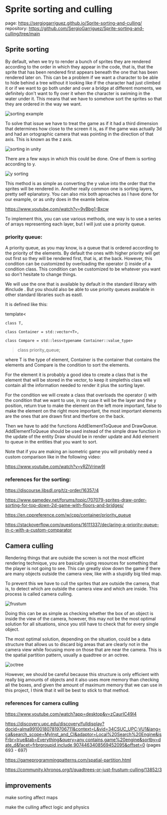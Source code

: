 # Sprite sorting and culling

page: https://sergiogarriguez.github.io/Sprite-sorting-and-culling/
repository: https://github.com/SergioGarriguez/Sprite-sorting-and-culling/tree/main

## Sprite sorting

  By default, when we try to render a bunch of sprites they are rendered according to the order in which they appear in the code, that is, that the sprite that has been rendered first appears beneath the one that has been rendered later on. This can be a problem if we want a character to be able to hide behind a tree without it looking like if the character had just climbed it or if we want to go both under and over a bridge at different moments, we definitely don't want to fly over it when the character is swiming in the water under it. This means that we have to somehow sort the sprites so that they are ordered in the way we want.
   
![sorting example](https://github.com/SergioGarriguez/Sprite-sorting-and-culling/blob/main/images/sorting-example.jpg)
  
   To solve that issue we have to treat the game as if it had a third dimension that determines how close to the screen it is, as if the game was actually 3d and had an ortographic camera that was pointing in the direction of that axis. This is known as the z axis.
   
 ![sorting in unity](https://github.com/SergioGarriguez/Sprite-sorting-and-culling/blob/main/images/2D-Scene-example.jpg)
   
   There are a few ways in which this could be done. One of them is sorting according to y.
   
  ![y sorting](https://github.com/SergioGarriguez/Sprite-sorting-and-culling/blob/main/images/sort-buildlings.png)
   
   This method is as simple as converting the y value into the order that the  sprites will be rendered in. Another really common one is sorting layers, pretty self eplanatory. You can also mix both aproaches as I have done for our example, or as unity does in the examle below.
   
   https://www.youtube.com/watch?v=9vBbg1-Bxcw
   
   To implement this, you can use various methods, one way is to use a series of arrays representing each layer, but I will just use a priority queue.
   
 ### priority queue:
 
   A priority queue, as you may know, is a queue that is ordered according to the priority of the elements. By default the ones with higher priority will get out first so they will be rendered first, that is, at the back. However, this condition can be customized by overloading the operator () inside of a condition class. This condition can be customized to be whatever you want so don't hesitate to change things.
   
   We will use the one that is available by default in the standard library with #include <queue>. But you should also be able to use priority queues available in other standard libraries such as eastl.
   
   It is defined like this:
   
   template<
   
    class T,
    
    class Container = std::vector<T>,
    
    class Compare = std::less<typename Container::value_type>
    
> class priority_queue;

  where T is the type of element, Container is the container that contains the elements and Compare is the condition to sort the elements.
  
  For the element it is probably a good idea to create a class that is the element that will be stored in the vector, to keep it simplethis class will contain all the information needed to render it plus the sorting layer.
  
  For the condition we will create a class that overloads the operator () with the condition that we want to use, in my case it will be the layer and the y position, return true to make the element on the left more important, false to make the element on the right more important, the most important elements are the ones that are drawn first and therfore on the back.
  
  Then we have to add the functions AddElementToQueue and DrawQueue. AddElementToQueue should be used instead of the simple draw function in the update of the entity Draw should be in render update and Add element to queue in the entities that you want to sort.
  
  Note that if you are making an isometric game you will probably need a custom comparison like in the following video:
  
  https://www.youtube.com/watch?v=yRZlVrinw9I
   
  ### references for the sorting:
   
   https://discourse.libsdl.org/t/z-order/16357/4
   
   https://www.gamedev.net/forums/topic/707079-sprites-draw-order-sorting-for-top-down-2d-game-with-floors-and-bridges/
   
   https://en.cppreference.com/w/cpp/container/priority_queue
   
   https://stackoverflow.com/questions/16111337/declaring-a-priority-queue-in-c-with-a-custom-comparator
   
   ## Camera culling
   
   Rendering things that are outside the screen is not the most efficint rendering technique, you are basically using resources for something that the player is not going to see. This can greatly slow down the game if there are many objects outside the camera view, like with a stupidly big tiled map.
   
 To prevent this we have to cull the sprites that are outside the camera, that is, to detect which are outside the camera view and which are inside. This process is called camera culling.
   
   ![frustum](https://github.com/SergioGarriguez/Sprite-sorting-and-culling/blob/main/images/frustumCulling.jpg)
    
  Doing this can be as simple as checking whether the box of an object is inside the view of the camera, however, this may not be the most optimal solution for all situations, since you still have to check that for every single object.
    
  The most optimal solution, depending on the situation, could be a data structure that allows us to discard big areas that are clearly not in the camera view while focusing more on those that are near the camera. This is the spatial partition pattern, usually a quadtree or an octree.
    
   ![octree](https://github.com/SergioGarriguez/Sprite-sorting-and-culling/blob/main/images/octree.png)
   
   However, we should be careful because this structure is only efficient with really big amounts of objects and it also uses more memory than checking all the boxes, and given the amount of maximum memory that we can use in this project, I think that it will be best to stick to that method.
   
   ### references for camera culling
   
 https://www.youtube.com/watch?app=desktop&v=zCaurIC49I4
   
 https://discovery.upc.edu/discovery/fulldisplay?docid=alma991001807819706711&context=L&vid=34CSUC_UPC:VU1&lang=ca&search_scope=MyInst_and_CI&adaptor=Local%20Search%20Engine&isFrbr=true&tab=Everything&query=any,contains,game%20engine&sortby=date_d&facet=frbrgroupid,include,9074463408569452095&offset=0 (pages 693 - 697)
    
  https://gameprogrammingpatterns.com/spatial-partition.html
    
  https://community.khronos.org/t/quadtrees-or-just-frustum-culling/13852/3
   
   
   ## improvements
   
   make sorting affect maps
   
   make the culling affect logic and physics
